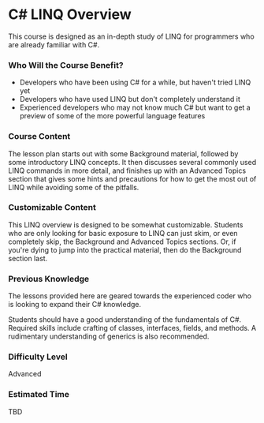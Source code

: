 # C# LINQ Overview

This course is designed as an in-depth study of LINQ for programmers who are already familiar with C#.

### Who Will the Course Benefit?
 - Developers who have been using C# for a while, but haven't tried LINQ yet
 - Developers who have used LINQ but don't completely understand it
 - Experienced developers who may not know much C# but want to get a preview of some of the more powerful language features

### Course Content
The lesson plan starts out with some Background material, followed by some introductory LINQ concepts. It then discusses several commonly used LINQ commands in more detail, and finishes up with an Advanced Topics section that gives some hints and precautions for how to get the most out of LINQ while avoiding some of the pitfalls.

### Customizable Content
This LINQ overview is designed to be somewhat customizable. Students who are only looking for basic exposure to LINQ can just skim, or even completely skip, the Background and Advanced Topics sections. Or, if you're dying to jump into the practical material, then do the Background section last.

### Previous Knowledge
The lessons provided here are geared towards the experienced coder who is looking to expand their C# knowledge.

Students should have a good understanding of the fundamentals of C#. Required skills include crafting of classes, interfaces, fields, and methods. A rudimentary understanding of generics is also recommended. 

### Difficulty Level
Advanced

### Estimated Time
TBD
